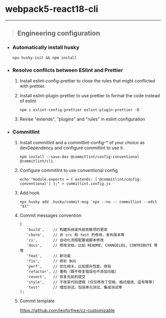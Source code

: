 # webpack5-react18-cli

---

> ## Engineering configuration

- ### Automatically install husky

  ```shell
  npx husky-init && npm install
  ```

- ### Resolve conflicts between ESlint and Prettier

  1. Install eslint-config-prettier to close the rules that might conflicted with prettier.
  2. Install eslint-plugin-prettier to use prettier to format the code instead of eslint

     ```shell
     npm i eslint-config-prettier eslint-plugin-prettier -D
     ```

  3. Revise "extends", "plugins" and "rules" in eslint configuration

- ### Commitlint

  1. Install commitlint and a commitlint-config-\* of your choice as devDependency and configure commitlint to use it.

     ```shell
     npm install --save-dev @commitlint/config-conventional @commitlint/cli
     ```

  2. Configure commitlint to use conventional config

     ```shell
     echo "module.exports = { extends: ['@commitlint/config-conventional'] };" > commitlint.config.js
     ```

  3. Add hook

     ```shell
     npx husky add .husky/commit-msg 'npx --no -- commitlint --edit "$1"'
     ```

  4. Commit messages convention

     ```
     [
        'build',    // 构建系统或外部依赖项的更改
        'chore',    // 非 src 和 test 的修改，发布版本等
        'ci',       // 自动化流程配置或脚本修改
        'docs',     // 修改文档，比如 README, CHANGELOG, CONTRIBUTE 等等
        'feat',     // 新功能
        'fix',      // 修补 BUG
        'perf',     // 优化相关，比如提升性能、体验
        'refactor', // 重构（既不修复错误也不添加功能）
        'revert',   // 恢复先前的提交
        'style',    // 不改变代码逻辑 (仅仅修改了空格、格式缩进、逗号等等)
        'test'      // 增加测试，包括单元测试、集成测试等
     ];
     ```

  5. Commit template

     https://github.com/leoforfree/cz-customizable
